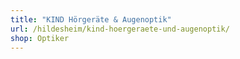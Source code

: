 ```yaml
---
title: "KIND Hörgeräte & Augenoptik"
url: /hildesheim/kind-hoergeraete-und-augenoptik/
shop: Optiker
---
```

